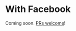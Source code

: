 # With Facebook

Coming soon. [PRs welcome](https://github.com/ijsto/keystone-plugins/compare)!

<!-- TODO: -->